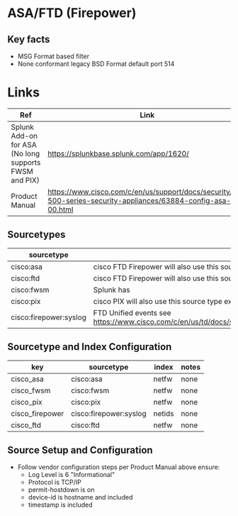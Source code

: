 # ASA/FTD (Firepower)

## Key facts

* MSG Format based filter
* None conformant legacy BSD Format default port 514


# Links

| Ref            | Link                                                                                                    |
|----------------|---------------------------------------------------------------------------------------------------------|
| Splunk Add-on for ASA (No long supports FWSM and PIX) | <https://splunkbase.splunk.com/app/1620/>                                                          |
| Product Manual | <https://www.cisco.com/c/en/us/support/docs/security/pix-500-series-security-appliances/63884-config-asa-00.html> |

## Sourcetypes

| sourcetype     | notes                                                                                                   |
|----------------|---------------------------------------------------------------------------------------------------------|
| cisco:asa      | cisco FTD Firepower will also use this source type except those noted below                                                      |
| cisco:ftd      | cisco FTD Firepower will also use this source type except those noted below                                                      |
| cisco:fwsm      | Splunk has   |
| cisco:pix      | cisco PIX will also use this source type except those noted below                                                      |
| cisco:firepower:syslog | FTD Unified events see <https://www.cisco.com/c/en/us/td/docs/security/firepower/Syslogs/b_fptd_syslog_guide.pdf> |

## Sourcetype and Index Configuration

| key            | sourcetype     | index          | notes          |
|----------------|----------------|----------------|----------------|
| cisco_asa      | cisco:asa      | netfw          | none           |
| cisco_fwsm      | cisco:fwsm      | netfw          | none           |
| cisco_pix      | cisco:pix      | netfw          | none           |
| cisco_firepower      | cisco:firepower:syslog      | netids          | none           |
| cisco_ftd      | cisco:ftd      | netfw          | none           |

## Source Setup and Configuration

* Follow vendor configuration steps per Product Manual above ensure:
  * Log Level is 6 "Informational"
  * Protocol is TCP/IP
  * permit-hostdown is on
  * device-id is hostname and included
  * timestamp is included

